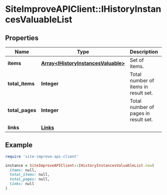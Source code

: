# SiteImproveAPIClient::IHistoryInstancesValuableList

## Properties

| Name | Type | Description | Notes |
| ---- | ---- | ----------- | ----- |
| **items** | [**Array&lt;IHistoryInstancesValuable&gt;**](IHistoryInstancesValuable.md) | Set of items. |  |
| **total_items** | **Integer** | Total number of items in result set. |  |
| **total_pages** | **Integer** | Total number of pages in result set. |  |
| **links** | [**Links**](Links.md) |  | [optional] |

## Example

```ruby
require 'site-improve-api-client'

instance = SiteImproveAPIClient::IHistoryInstancesValuableList.new(
  items: null,
  total_items: null,
  total_pages: null,
  links: null
)
```

